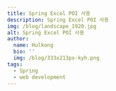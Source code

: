 ```yaml
---
title: Spring Excel POI 사용
description: Spring Excel POI 사용
img: /blog/landscape_1920.jpg
alt: Spring Excel POI 사용
author:
  name: Hulkong
  bio: ''
  img: /blog/333x213px-kyh.png
tags:
  - Spring
  - web development
---
```

